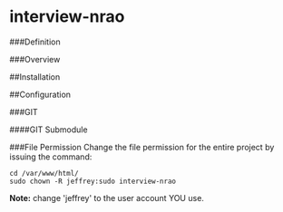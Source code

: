 interview-nrao
=====================

###Definition

###Overview

##Installation

##Configuration

###GIT

####GIT Submodule

###File Permission
Change the file permission for the entire project by issuing the command:

```
cd /var/www/html/
sudo chown -R jeffrey:sudo interview-nrao
```

**Note:** change 'jeffrey' to the user account YOU use.
